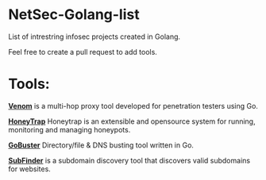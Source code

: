 # NetSec-Golang-list
List of intrestring infosec projects created in Golang.

Feel free to create a pull request to add tools.

# Tools:
**[Venom](https://github.com/Dliv3/Venom)** is a multi-hop proxy tool developed for penetration testers using Go.

**[HoneyTrap](https://github.com/honeytrap/honeytrap)** Honeytrap is an extensible and opensource system for running, monitoring and managing honeypots.

**[GoBuster](https://github.com/OJ/gobuster)** Directory/file & DNS busting tool written in Go.

**[SubFinder](https://github.com/subfinder/subfinder)** is a subdomain discovery tool that discovers valid subdomains for websites.
